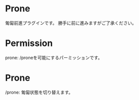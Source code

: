 # Prone

匍匐前進プラグインです。
勝手に前に進みますがご了承ください。

# Permission
prone: /proneを可能にするパーミッションです。

# Prone
/prone: 匍匐状態を切り替えます。
